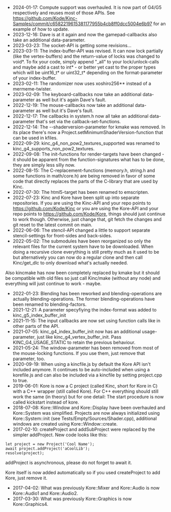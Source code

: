 * 2024-01-17: Compute support was overhauled. It is now part of G4/G5 respectively and reuses most of those APIs. See https://github.com/Kode/Kinc-Samples/commit/c6582219615381177955b4cb8ff0dcc5004e6b97 for an example of how to update.
* 2023-12-16: Dave is at it again and now the gamepad-callbacks also take an additional data-parameter.
* 2023-03-23: The socket-API is getting some revisions...
* 2023-03-11: The index-buffer-API was revised. It can now lock partially (like the vertex-buffers) and the return-value of locks was changed to void\*. To fix your code, simply append "\_all" to your lock/unlock-calls and maybe add a cast to int\* - or better yet cast to the proper types which will be uint16_t\* or uint32_t\* depending on the format-parameter of your index-buffer.
* 2023-02-11: The randomizer now uses xoshiro256** instead of a mermeme-twister.
* 2023-02-09: The keyboard-callbacks now take an additional data-parameter as well but it's again Dave's fault.
* 2022-12-19: The mouse-callbacks now take an additional data-parameter as well but it's Dave's fault.
* 2022-12-17: The callbacks in system.h now all take an additional data-parameter that's set via the callback-set-functions.
* 2022-12-14: The --shaderversion-parameter for kmake was removed. In its place there's now a Project.setMinimumShaderVersion-function that can be used in kfiles.
* 2022-09-29: kinc_g4_non_pow2_textures_supported was renamed to kinc_g4_supports_non_pow2_textures.
* 2022-09-08: The init-functions for render-targets have been changed - it should be apparent from the function-signatures what has to be done, they are simply less silly now.
* 2022-08-15: The C-replacement-functions (memory.h, string.h and some functions in math/core.h) are being removed in favor of some code that directly replaces the parts of the C-library that are used by Kinc.
* 2022-07-30: The html5-target has been renamed to emscripten.
* 2022-07-23: Kinc and Kore have been split up into separate repositories. If you are using the Kinc-API and your repo points to https://github.com/Kode/Kinc or you are using the Kore-API and your repo points to https://github.com/Kode/Kore, things should just continue to work though. Otherwise, just change that, git fetch the changes and git reset to the latest commit on main.
* 2022-06-06: The stencil-API changed a little to support separate stencil-settings for front-sides and back-sides.
* 2022-05-02: The submodules have been reorganized so only the relevant files for the current system have to be downloaded. When doing a recursive clone everything is still pretty much as it used to be but alternatively you can now do a regular clone and then call Kinc/get_dlc to only download what's actually needed.

Also kincmake has now been completely replaced by kmake but it should be compatible with old files so just call Kinc/make (without any node) and everything will just continue to work - maybe.
* 2022-01-23: Blending has been reworked and blending-operations are actually blending-operations. The former blending-operations have been renamed to blending-factors.
* 2021-12-21: A parameter specyfiying the index-format was added to kinc_g5_index_buffer_init
* 2021-11-15: The input callbacks are now set using function calls like in other parts of the API.
* 2021-07-05: kinc_g4_index_buffer_init now has an additional usage-parameter, just like kinc_g4_vertex_buffer_init. Pass KINC_G4_USAGE_STATIC to retain the previous behaviour.
* 2021-05-24: The window-parameter has been removed from most of the mouse-locking functions. If you use them, just remove that parameter, too.
* 2020-09-19: When using a kincfile.js by default the Kore API isn't included anymore. It continues to be auto-included when using a korefile.js and can also be included via a kincfile by setting project.cpp to true.
* 2019-06-01: Kore is now a C project (called Kinc, short for Kore in C) with a C++ wrapper (still called Kore). For C++ everything should still work the same (in theory) but for one detail: The start procedure is now called kickstart instead of kore.
* 2018-07-08: Kore::Window and Kore::Display have been overhauled and Kore::System was simplified. Projects are now always initialized using Kore::System::init (see Tests/Empty/Sources/Shader.cpp), additional windows are created using Kore::Window::create.
* 2017-02-10: createProject and addSubProject were replaced by the simpler addProject. New code looks like this:

```
let project = new Project('Cool Name');
await project.addProject('aCoolLib');
resolve(project);
```

addProject is asynchronous, please do not forget to await it.

Kore itself is now added automatically so if you used createProject to add Kore, just remove it.

* 2017-04-02: What was previously Kore::Mixer and Kore::Audio is now Kore::Audio1 and Kore::Audio2.
* 2017-03-30: What was previously Kore::Graphics is now Kore::Graphics4.
